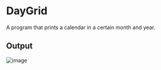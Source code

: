 # DayGrid
A program that prints a calendar in a certain month and year. 

## Output
![image](https://user-images.githubusercontent.com/59902126/130338923-b3bdfd3c-2995-4183-a556-a38533f9cb99.png)


